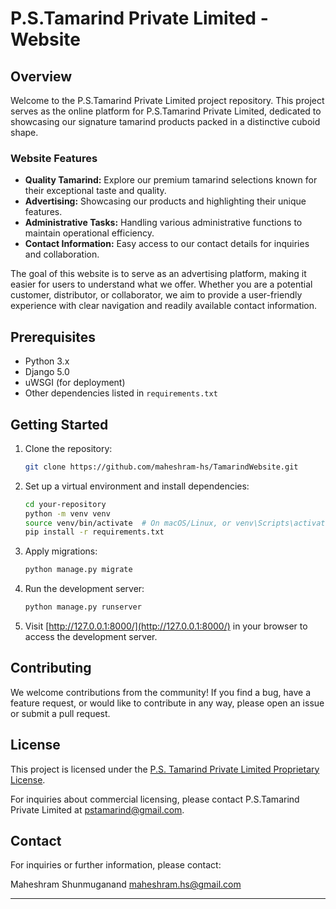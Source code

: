 # P.S.Tamarind Private Limited - Website

## Overview

Welcome to the P.S.Tamarind Private Limited project repository. This project serves as the online platform for P.S.Tamarind Private Limited, dedicated to showcasing our signature tamarind products packed in a distinctive cuboid shape. 

### Website Features

- **Quality Tamarind:** Explore our premium tamarind selections known for their exceptional taste and quality.
- **Advertising:** Showcasing our products and highlighting their unique features.
- **Administrative Tasks:** Handling various administrative functions to maintain operational efficiency.
- **Contact Information:** Easy access to our contact details for inquiries and collaboration.

The goal of this website is to serve as an advertising platform, making it easier for users to understand what we offer. Whether you are a potential customer, distributor, or collaborator, we aim to provide a user-friendly experience with clear navigation and readily available contact information.

## Prerequisites

- Python 3.x
- Django 5.0
- uWSGI (for deployment)
- Other dependencies listed in `requirements.txt`

## Getting Started

1. Clone the repository:

    ```bash
    git clone https://github.com/maheshram-hs/TamarindWebsite.git
    ```

2. Set up a virtual environment and install dependencies:

    ```bash
    cd your-repository
    python -m venv venv
    source venv/bin/activate  # On macOS/Linux, or venv\Scripts\activate on Windows
    pip install -r requirements.txt
    ```

3. Apply migrations:

    ```bash
    python manage.py migrate
    ```

4. Run the development server:

    ```bash
    python manage.py runserver
    ```

5. Visit [http://127.0.0.1:8000/](http://127.0.0.1:8000/) in your browser to access the development server.

## Contributing

We welcome contributions from the community! If you find a bug, have a feature request, or would like to contribute in any way, please open an issue or submit a pull request.

## License

This project is licensed under the [P.S. Tamarind Private Limited Proprietary License](LICENSE).

For inquiries about commercial licensing, please contact P.S.Tamarind Private Limited at pstamarind@gmail.com.

## Contact

For inquiries or further information, please contact:

Maheshram Shunmuganand
maheshram.hs@gmail.com

---
